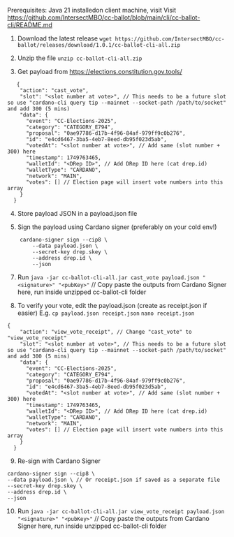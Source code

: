 Prerequisites: Java 21 installedon client machine, visit Visit https://github.com/IntersectMBO/cc-ballot/blob/main/cli/cc-ballot-cli/README.md

1. Download the latest release `wget https://github.com/IntersectMBO/cc-ballot/releases/download/1.0.1/cc-ballot-cli-all.zip`

2. Unzip the file `unzip cc-ballot-cli-all.zip`

3. Get payload from https://elections.constitution.gov.tools/
```
   {
    "action": "cast_vote",
    "slot": "<slot number at vote>", // This needs to be a future slot so use "cardano-cli query tip --mainnet --socket-path /path/to/socket" and add 300 (5 mins)
    "data": {
      "event": "CC-Elections-2025",
      "category": "CATEGORY_E794",
      "proposal": "0ae97786-d17b-4f96-84af-979ff9c0b276",
      "id": "e4cd6467-3ba5-4eb7-8eed-db95f023d5ab",
      "votedAt": "<slot number at vote>", // Add same (slot number + 300) here
      "timestamp": 1749763465,
      "walletId": "<DRep ID>", // Add DRep ID here (cat drep.id)
      "walletType": "CARDANO",
      "network": "MAIN",
      "votes": [] // Election page will insert vote numbers into this array
    }
  }
```

4. Store payload JSON in a payload.json file

5. Sign the payload using Cardano signer (preferably on your cold env!)
```
    cardano-signer sign --cip8 \
        --data payload.json \
        --secret-key drep.skey \
        --address drep.id \
        --json
```
7. Run `java -jar cc-ballot-cli-all.jar cast_vote payload.json "<signature>" "<pubKey>"` // Copy paste the outputs from Cardano Signer here, run inside unzipped cc-ballot-cli folder

8. To verify your vote, edit the payload.json (create as receipt.json if easier) E.g. `cp payload.json receipt.json` `nano receipt.json`
```
{
    "action": "view_vote_receipt", // Change "cast_vote" to "view_vote_receipt"
    "slot": "<slot number at vote>", // This needs to be a future slot so use "cardano-cli query tip --mainnet --socket-path /path/to/socket" and add 300 (5 mins)
    "data": {
      "event": "CC-Elections-2025",
      "category": "CATEGORY_E794",
      "proposal": "0ae97786-d17b-4f96-84af-979ff9c0b276",
      "id": "e4cd6467-3ba5-4eb7-8eed-db95f023d5ab",
      "votedAt": "<slot number at vote>", // Add same (slot number + 300) here
      "timestamp": 1749763465,
      "walletId": "<DRep ID>", // Add DRep ID here (cat drep.id)
      "walletType": "CARDANO",
      "network": "MAIN",
      "votes": [] // Election page will insert vote numbers into this array
    }
  }
```

9. Re-sign with Cardano Signer
 ```
cardano-signer sign --cip8 \
--data payload.json \ // Or receipt.json if saved as a separate file
--secret-key drep.skey \
--address drep.id \
--json
```

10. Run `java -jar cc-ballot-cli-all.jar view_vote_receipt payload.json "<signature>" "<pubKey>"` // Copy paste the outputs from Cardano Signer here, run inside unzipped cc-ballot-cli folder

